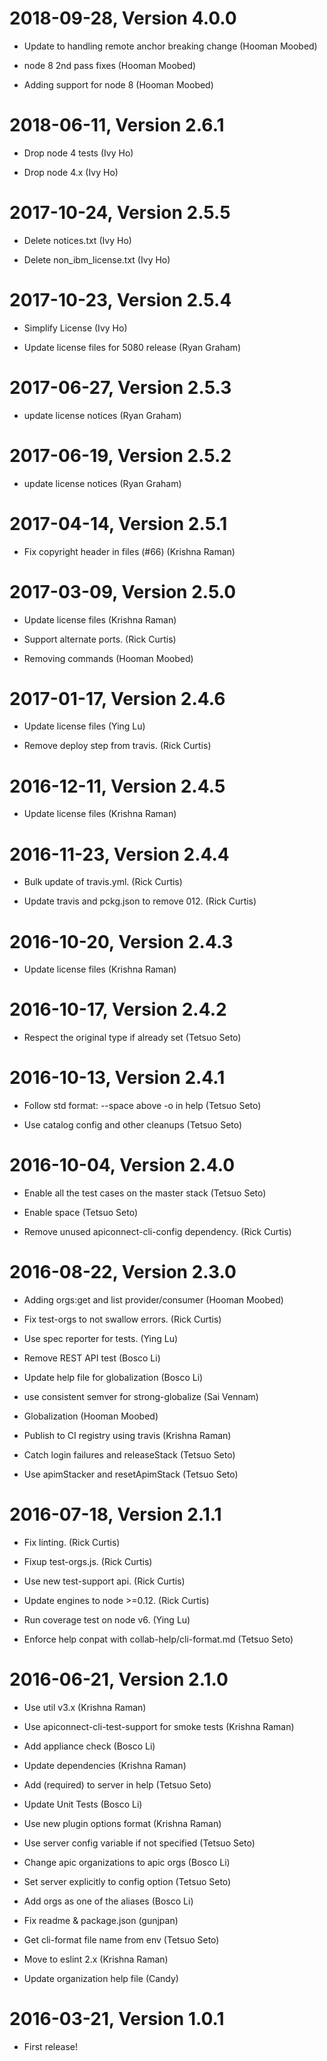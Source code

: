 2018-09-28, Version 4.0.0
=========================

 * Update to handling  remote anchor breaking change (Hooman Moobed)

 * node 8 2nd pass fixes (Hooman Moobed)

 * Adding support for node 8 (Hooman Moobed)


2018-06-11, Version 2.6.1
=========================

 * Drop node 4 tests (Ivy Ho)

 * Drop node 4.x (Ivy Ho)


2017-10-24, Version 2.5.5
=========================

 * Delete notices.txt (Ivy Ho)

 * Delete non_ibm_license.txt (Ivy Ho)


2017-10-23, Version 2.5.4
=========================

 * Simplify License (Ivy Ho)

 * Update license files for 5080 release (Ryan Graham)


2017-06-27, Version 2.5.3
=========================

 * update license notices (Ryan Graham)


2017-06-19, Version 2.5.2
=========================

 * update license notices (Ryan Graham)


2017-04-14, Version 2.5.1
=========================

 * Fix copyright header in files (#66) (Krishna Raman)


2017-03-09, Version 2.5.0
=========================

 * Update license files (Krishna Raman)

 * Support alternate ports. (Rick Curtis)

 * Removing <Not implemented> commands (Hooman Moobed)


2017-01-17, Version 2.4.6
=========================

 * Update license files (Ying Lu)

 * Remove deploy step from travis. (Rick Curtis)


2016-12-11, Version 2.4.5
=========================

 * Update license files (Krishna Raman)


2016-11-23, Version 2.4.4
=========================

 * Bulk update of travis.yml. (Rick Curtis)

 * Update travis and pckg.json to remove 012. (Rick Curtis)


2016-10-20, Version 2.4.3
=========================

 * Update license files (Krishna Raman)


2016-10-17, Version 2.4.2
=========================

 * Respect the original type if already set (Tetsuo Seto)


2016-10-13, Version 2.4.1
=========================

 * Follow std format: --space above -o in help (Tetsuo Seto)

 * Use catalog config and other cleanups (Tetsuo Seto)


2016-10-04, Version 2.4.0
=========================

 * Enable all the test cases on the master stack (Tetsuo Seto)

 * Enable space (Tetsuo Seto)

 * Remove unused apiconnect-cli-config dependency. (Rick Curtis)


2016-08-22, Version 2.3.0
=========================

 * Adding orgs:get and list provider/consumer (Hooman Moobed)

 * Fix test-orgs to not swallow errors. (Rick Curtis)

 * Use spec reporter for tests. (Ying Lu)

 * Remove REST API test (Bosco Li)

 * Update help file for globalization (Bosco Li)

 * use consistent semver for strong-globalize (Sai Vennam)

 * Globalization (Hooman Moobed)

 * Publish to CI registry using travis (Krishna Raman)

 * Catch login failures and releaseStack (Tetsuo Seto)

 * Use apimStacker and resetApimStack (Tetsuo Seto)


2016-07-18, Version 2.1.1
=========================

 * Fix linting. (Rick Curtis)

 * Fixup test-orgs.js. (Rick Curtis)

 * Use new test-support api. (Rick Curtis)

 * Update engines to node >=0.12. (Rick Curtis)

 * Run coverage test on node v6. (Ying Lu)

 * Enforce help conpat with collab-help/cli-format.md (Tetsuo Seto)


2016-06-21, Version 2.1.0
=========================

 * Use util v3.x (Krishna Raman)

 * Use apiconnect-cli-test-support for smoke tests (Krishna Raman)

 * Add appliance check (Bosco Li)

 * Update dependencies (Krishna Raman)

 * Add (required) to server in help (Tetsuo Seto)

 * Update Unit Tests (Bosco Li)

 * Use new plugin options format (Krishna Raman)

 * Use server config variable if not specified (Tetsuo Seto)

 * Change apic organizations to apic orgs (Bosco Li)

 * Set server explicitly to config option (Tetsuo Seto)

 * Add orgs as one of the aliases (Bosco Li)

 * Fix readme & package.json (gunjpan)

 * Get cli-format file name from env (Tetsuo Seto)

 * Move to eslint 2.x (Krishna Raman)

 * Update organization help file (Candy)


2016-03-21, Version 1.0.1
=========================

 * First release!
